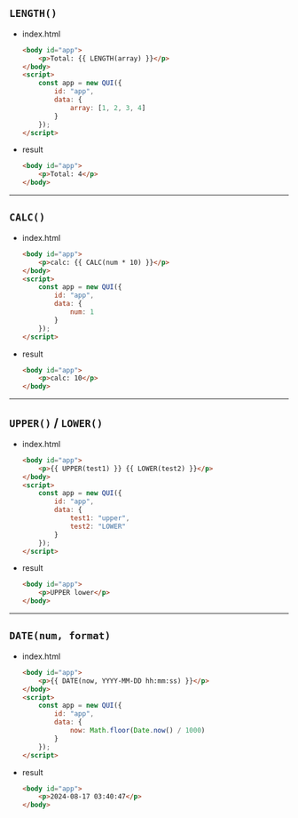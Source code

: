 ## `LENGTH()`

- index.html
    ```HTML
    <body id="app">
        <p>Total: {{ LENGTH(array) }}</p>
    </body>
    <script>
        const app = new QUI({
            id: "app",
            data: {
                array: [1, 2, 3, 4]
            }
        });
    </script>
    ```
- result
    ```HTML
    <body id="app">
        <p>Total: 4</p>
    </body>
    ```

***

## `CALC()`

- index.html
    ```HTML
    <body id="app">
        <p>calc: {{ CALC(num * 10) }}</p>
    </body>
    <script>
        const app = new QUI({
            id: "app",
            data: {
                num: 1
            }
        });
    </script>
    ```
- result
    ```HTML
    <body id="app">
        <p>calc: 10</p>
    </body>
    ```

***

## `UPPER()` / `LOWER()`

- index.html
    ```HTML
    <body id="app">
        <p>{{ UPPER(test1) }} {{ LOWER(test2) }}</p>
    </body>
    <script>
        const app = new QUI({
            id: "app",
            data: {
                test1: "upper",
                test2: "LOWER"
            }
        });
    </script>
    ```
- result
    ```HTML
    <body id="app">
        <p>UPPER lower</p>
    </body>
    ```

***

## `DATE(num, format)`

- index.html
    ```HTML
    <body id="app">
        <p>{{ DATE(now, YYYY-MM-DD hh:mm:ss) }}</p>
    </body>
    <script>
        const app = new QUI({
            id: "app",
            data: {
                now: Math.floor(Date.now() / 1000)
            }
        });
    </script>
    ```
- result
    ```HTML
    <body id="app">
        <p>2024-08-17 03:40:47</p>
    </body>
    ```